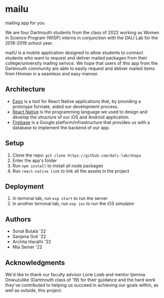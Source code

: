# mailu
mailing app for you

We are four Dartmouth students from the class of 2022 working as Women in Science Program (WISP) interns in conjunction with the DALI Lab for the 2018-2019 school year.

mailU is a mobile application designed to allow students to connect students who want to request and deliver mailed packages from their college/university mailing serivce. We hope that users of this app from the Dartmouth community are able to easily request and deliver mailed items from Hinman in a seamless and easy manner.

 ## Architecture

 * [Expo](https://expo.io/) is a tool for React Native applications that, by providing a prototype formate, aided our development process.
* [React Native](https://facebook.github.io/react-native/) is the programming language we used to design and develop the structure of our iOS and Android application.
* [Firebase](https://firebase.google.com) is a Google platform/infrastructure that provides us with a database to implement the backend of our app.

 ## Setup

1. Clone the repo: `git clone https://github.com/dali-lab/shopu`
2. Enter the app's folder
3. Run `npm install` to install all node packages
4. Run `react-native link` to link all the assets in the project

 ## Deployment
1. In terminal tab, run `exp start` to run the server
2. In another terminal tab, run `exp ios` to run the iOS simulator

 ## Authors
* Sonal Butala '22
* Sanjana Goli '22
* Archita Harathi '22
* Mia Seiner '22

 ## Acknowledgments

 We'd like to thank our faculty advisor Lorie Loeb and mentor Ijemma Onwuzulike (Dartmouth class of ‘19) for their guidance and the hard work they've contributed to helping us succeed in achieving our goals within, as well as outside, this project.

 

